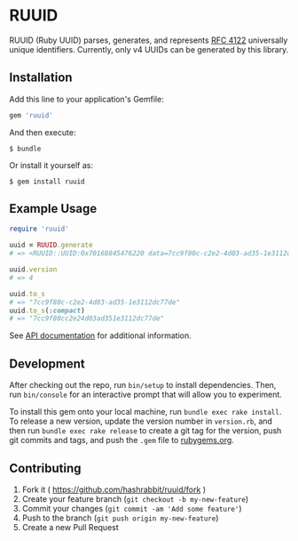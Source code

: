 # RUUID

RUUID (Ruby UUID) parses, generates, and represents [RFC 4122][RFC 4122]
universally unique identifiers. Currently, only v4 UUIDs can be generated by
this library.

[RFC 4122]: https://www.ietf.org/rfc/rfc4122.txt

## Installation

Add this line to your application's Gemfile:

```ruby
gem 'ruuid'
```

And then execute:

    $ bundle

Or install it yourself as:

    $ gem install ruuid

## Example Usage

```ruby
require 'ruuid'

uuid = RUUID.generate
# => <RUUID::UUID:0x70168845476220 data=7cc9f80c-c2e2-4d03-ad35-1e3112dc77de>

uuid.version
# => 4

uuid.to_s
# => "7cc9f80c-c2e2-4d03-ad35-1e3112dc77de"
uuid.to_s(:compact)
# => "7cc9f80cc2e24d03ad351e3112dc77de"
```

See [API documentation](http://www.rubydoc.info/docs/ruuid) for
additional information.

## Development

After checking out the repo, run `bin/setup` to install dependencies. Then, run
`bin/console` for an interactive prompt that will allow you to experiment.

To install this gem onto your local machine, run `bundle exec rake install`. To
release a new version, update the version number in `version.rb`, and then run
`bundle exec rake release` to create a git tag for the version, push git commits
and tags, and push the `.gem` file to [rubygems.org](https://rubygems.org).

## Contributing

1. Fork it ( https://github.com/hashrabbit/ruuid/fork )
2. Create your feature branch (`git checkout -b my-new-feature`)
3. Commit your changes (`git commit -am 'Add some feature'`)
4. Push to the branch (`git push origin my-new-feature`)
5. Create a new Pull Request
